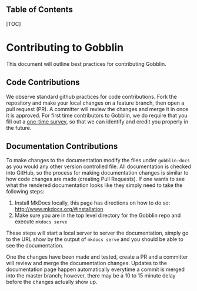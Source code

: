 Table of Contents
-----------------

[TOC]

# Contributing to Gobblin

This document will outline best practices for contributing Gobblin.

## Code Contributions

We observe standard github practices for code contributions. Fork the repository and make your local changes on a feature branch, then open a pull request (PR). A committer will review the changes and merge it in once it is approved. For first time contributors to Gobblin, we do require that you fill out a [one-time survey](https://docs.google.com/a/linkedin.com/forms/d/e/1FAIpQLSeH-8so0m68et6kPvxEiCNqezL7k6cyOlz9W-6eXnk7LEkwiA/viewform), so that we can identify and credit you properly in the future.  

## Documentation Contributions

To make changes to the documentation modify the files under `gobblin-docs` as you would any other version controlled file. All documentation is checked into GitHub, so the process for making documentation changes is similar to how code changes are made (creating Pull Requests). If one wants to see what the rendered documentation looks like they simply need to take the following steps:

1. Install MkDocs locally, this page has directions on how to do so: http://www.mkdocs.org/#installation
2. Make sure you are in the top level directory for the Gobblin repo and execute `mkdocs serve`

These steps will start a local server to server the documentation, simply go to the URL show by the output of `mkdocs serve` and you should be able to see the documentation.

One the changes have been made and tested, create a PR and a committer will review and merge the documentation changes. Updates to the documentation page happen automatically everytime a commit is merged into the master branch; however, there may be a 10 to 15 minute delay before the changes actually show up.
